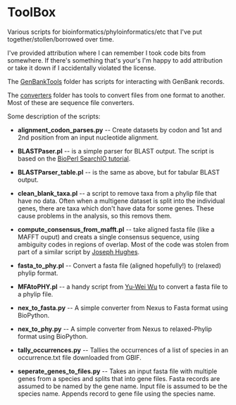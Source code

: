 ToolBox
=======

Various scripts for bioinformatics/phyloinformatics/etc that I've put together/stollen/borrowed over time.

I've provided attribution where I can remember I took code bits from somewhere. If there's something that's your's I'm happy to add attribution or take it down if I accidentally violated the license.


The [GenBankTools](GenBankTools/) folder has scripts for interacting with GenBank records.

The [converters](converters/) folder has tools to convert files from one format to another. Most of these are sequence file converters.


Some description of the scripts:

* **alignment_codon_parses.py** -- Create datasets by codon and 1st and 2nd position from an input nucleotide alignment.

* **BLASTPaser.pl** -- is a simple parser for BLAST output. The script is based on the [BioPerl SearchIO tutorial](http://www.bioperl.org/wiki/HOWTO:SearchIO).

* **BLASTParser_table.pl** -- is the same as above, but for tabular BLAST output.

* **clean_blank_taxa.pl** -- a script to remove taxa from a phylip file that have no data. Often when a multigene dataset is split into the individual genes, there are taxa which don't have data for some genes. These cause problems in the analysis, so this removs them.

* **compute_consensus_from_mafft.pl** -- take aligned fasta file (like a MAFFT ouput) and creats a single consensus sequence, using ambiguity codes in regions of overlap. Most of the code was stolen from part of a similar script by [Joseph Hughes](https://github.com/josephhughes/Sequence-manipulation/blob/master/Consensus.pl).

* **fasta_to_phy.pl** -- Convert a fasta file (aligned hopefully!) to (relaxed) phylip format.
 
* **MFAtoPHY.pl** -- a handy script from [Yu-Wei Wu](http://yuweibioinfo.blogspot.com/2009/01/fasta-to-phylip-converter.html) to convert a fasta file to a phylip file.

* **nex_to_fasta.py** -- A simple converter from Nexus to Fasta format using BioPython.

* **nex_to_phy.py** -- A simple converter from Nexus to relaxed-Phylip format using BioPython.

* **tally_occurrences.py** -- Tallies the occurrences of a list of species in an occurrence.txt file downloaded from GBIF.

* **seperate_genes_to_files.py** -- Takes an input fasta file with multiple genes from a species and splits that into gene files. Fasta records are assumed to be named by the gene name. Input file is assumed to be the species name. Appends record to gene file using the species name.


